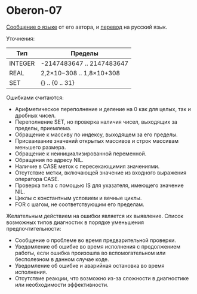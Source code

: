 Oberon-07
===========

[Сообщение о языке](https://www.inf.ethz.ch/personal/wirth/Oberon/Oberon07.Report.pdf)
от его автора, и [перевод](https://models.molpit.org/oberon.html) на
русский язык.

Уточнения:

| Тип      |  Пределы                    |
|----------|-----------------------------|
| INTEGER  | -2147483647  .. 2147483647  |
| REAL     | 2,2×10−308 .. 1,8×10+308    |
| SET      | \{} .. \{0 .. 31}           |


Ошибками считаются:

 * Арифметическое переполнение и деление на 0 как для целых, так и дробных чисел.
 * Переполнение SET, но проверка наличия чисел, выходящих за пределы, приемлема.
 * Обращение к массиву по индексу, выходящем за его пределы.
 * Присваивание значений открытых массивов и строк массивам меньшего размера.
 * Обращение к неинициализированной переменной.
 * Обращения по адресу NIL.
 * Наличие в CASE меток с пересекающимия значениями.
 * Отсутствие метки, включающей значение из входного выражения оператора CASE.
 * Проверка типа с помощью IS для указателя, имеющего значение NIL.
 * Циклы с константным условием и вечные циклы.
 * FOR с шагом, не соответствующим его пределам.

Желательным действием на ошибки является их выявление. Список возможных типов
диагностик в порядке уменьшения предпочтительности:

 * Сообщение о проблеме во время предварительной проверки.
 * Уведомление об ошибке во время исполнения с продолжением работы, если ошибка
   произошла во вспомогательном или бесполезном в данном случае коде.
 * Уведомление об ошибке и аварийная остановка во время исполнения.
 * Отсутствие реакции, что возможно из-за сложности в диагностике или
   необходимости эффективности.


